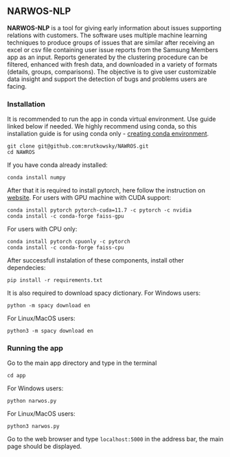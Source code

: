 ## **NARWOS-NLP**
**NARWOS-NLP** is a tool for giving early information about issues supporting relations with customers. The software uses multiple machine learning techniques to produce groups of issues that are similar after receiving an excel or csv file containing user issue reports from the Samsung Members app as an input. Reports generated by the clustering procedure can be filtered, enhanced with fresh data, and downloaded in a variety of formats (details, groups, comparisons). The objective is to give user customizable data insight and support the detection of bugs and problems users are facing.

### **Installation**
It is recommended to run the app in conda virtual environment. Use guide linked below if needed. We highly recommend using conda, so this installation guide is for using conda only -
[creating conda environment](https://conda.io/projects/conda/en/latest/user-guide/tasks/manage-environments.html#creating-an-environment-with-commands).

```
git clone git@github.com:mrutkowsky/NAWROS.git
cd NAWROS
```
If you have conda already installed:
```
conda install numpy
```
After that it is required to install pytorch, here follow the instruction on [website](https://pytorch.org).
For users with GPU machine with CUDA support:
```
conda install pytorch pytorch-cuda=11.7 -c pytorch -c nvidia
conda install -c conda-forge faiss-gpu
```
For users with CPU only:
```
conda install pytorch cpuonly -c pytorch
conda install -c conda-forge faiss-cpu
```
After successfull instalation of these components, install other dependecies:

```
pip install -r requirements.txt
```
It is also required to download spacy dictionary.
For Windows users:
```
python -m spacy download en
```
For Linux/MacOS users:
```
python3 -m spacy download en
```



### **Running the app**
Go to the main app directory and type in the terminal
```
cd app
```
For Windows users:
```
python narwos.py
```
For Linux/MacOS users:
```
python3 narwos.py
```

Go to the web browser and type `localhost:5000` in the address bar, the main page should be displayed.

